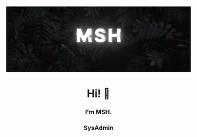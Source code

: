 <p align="center">
<img src="https://github.com/msh-8/msh-8/blob/main/images/msh-8_banner_binary.gif">
<h1 align="center"> Hi! 👋</h1>
<h3 align="center"> I'm MSH.</h3>
<h3 align="center">SysAdmin</h3>
</p>



<!--
**msh-8/msh-8** is a ✨ _special_ ✨ repository because its `README.md` (this file) appears on your GitHub profile.
<img align="center" src="https://user-images.githubusercontent.com/97097641/220682104-7ae9fd49-0fde-4f30-a41d-7a41e344c84e.png">
Here are some ideas to get you started:

- 🔭 I’m currently working on ...
- 🌱 I’m currently learning ...
- 👯 I’m looking to collaborate on ...
- 🤔 I’m looking for help with ...
- 💬 Ask me about ...
- 📫 How to reach me: ...
- 😄 Pronouns: ...
- ⚡ Fun fact: ...
-->
